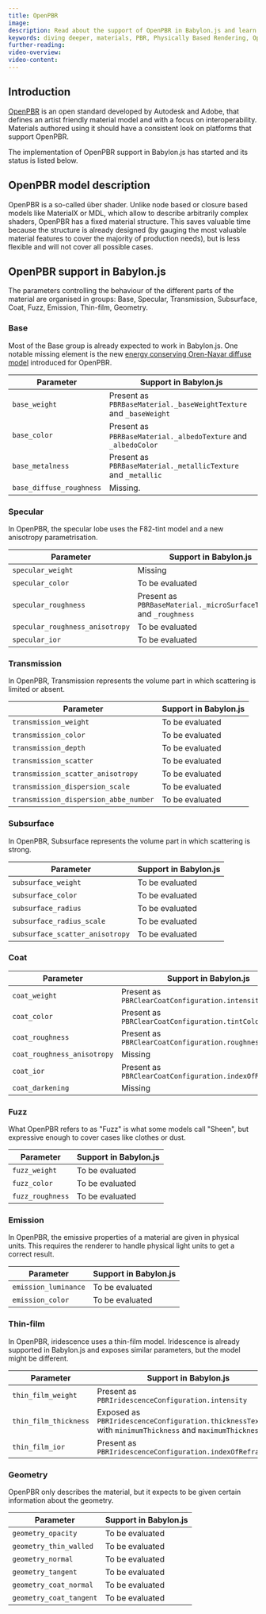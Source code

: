 ```yaml
---
title: OpenPBR
image:
description: Read about the support of OpenPBR in Babylon.js and learn about its features.
keywords: diving deeper, materials, PBR, Physically Based Rendering, OpenPBR
further-reading:
video-overview:
video-content:
---
```


## Introduction

[OpenPBR](https://github.com/AcademySoftwareFoundation/OpenPBR?tab=readme-ov-file) is an open standard developed by Autodesk and Adobe, that defines an artist friendly material model and with a focus on interoperability. Materials authored using it should have a consistent look on platforms that support OpenPBR.

The implementation of OpenPBR support in Babylon.js has started and its status is listed below.


## OpenPBR model description

OpenPBR is a so-called über shader. Unlike node based or closure based models like MaterialX or MDL, which allow to describe arbitrarily complex shaders, OpenPBR has a fixed material structure. This saves valuable time because the structure is already designed (by gauging the most valuable material features to cover the majority of production needs), but is less flexible and will not cover all possible cases.


## OpenPBR support in Babylon.js

The parameters controlling the behaviour of the different parts of the material are organised in groups: Base, Specular, Transmission, Subsurface, Coat, Fuzz, Emission, Thin-film, Geometry.


### Base

Most of the Base group is already expected to work in Babylon.js. One notable missing element is the new [energy conserving Oren-Nayar diffuse model](https://arxiv.org/abs/2410.18026) introduced for OpenPBR.

| Parameter                | Support in Babylon.js |
| ------------------------ | --------------------- |
| `base_weight`            | Present as `PBRBaseMaterial._baseWeightTexture` and `_baseWeight` |
| `base_color`             | Present as `PBRBaseMaterial._albedoTexture` and `_albedoColor` |
| `base_metalness`         | Present as `PBRBaseMaterial._metallicTexture` and `_metallic` |
| `base_diffuse_roughness` | Missing. |


### Specular

In OpenPBR, the specular lobe uses the F82-tint model and a new anisotropy parametrisation.

| Parameter                       | Support in Babylon.js |
| ------------------------------- | --------------------- |
| `specular_weight`               | Missing               |
| `specular_color`                | To be evaluated       |
| `specular_roughness`            | Present as `PBRBaseMaterial._microSurfaceTexture` and `_roughness` |
| `specular_roughness_anisotropy` | To be evaluated       |
| `specular_ior`                  | To be evaluated       |


### Transmission

In OpenPBR, Transmission represents the volume part in which scattering is limited or absent.

| Parameter                             | Support in Babylon.js |
| ------------------------------------- | --------------------- |
| `transmission_weight`                 | To be evaluated       |
| `transmission_color`                  | To be evaluated       |
| `transmission_depth`                  | To be evaluated       |
| `transmission_scatter`                | To be evaluated       |
| `transmission_scatter_anisotropy`     | To be evaluated       |
| `transmission_dispersion_scale`       | To be evaluated       |
| `transmission_dispersion_abbe_number` | To be evaluated       |


### Subsurface

In OpenPBR, Subsurface represents the volume part in which scattering is strong.

| Parameter                       | Support in Babylon.js |
| ------------------------------- | --------------------- |
| `subsurface_weight`             | To be evaluated       |
| `subsurface_color`              | To be evaluated       |
| `subsurface_radius`             | To be evaluated       |
| `subsurface_radius_scale`       | To be evaluated       |
| `subsurface_scatter_anisotropy` | To be evaluated       |


### Coat

| Parameter                   | Support in Babylon.js |
| --------------------------- | --------------------- |
| `coat_weight`               | Present as `PBRClearCoatConfiguration.intensity` |
| `coat_color`                | Present as `PBRClearCoatConfiguration.tintColor` |
| `coat_roughness`            | Present as `PBRClearCoatConfiguration.roughness` |
| `coat_roughness_anisotropy` | Missing               |
| `coat_ior`                  | Present as `PBRClearCoatConfiguration.indexOfRefraction` |
| `coat_darkening`            | Missing               |


### Fuzz

What OpenPBR refers to as "Fuzz" is what some models call "Sheen", but expressive enough to cover cases like clothes or dust.

| Parameter        | Support in Babylon.js |
| ---------------- | --------------------- |
| `fuzz_weight`    | To be evaluated       |
| `fuzz_color`     | To be evaluated       |
| `fuzz_roughness` | To be evaluated       |


### Emission

In OpenPBR, the emissive properties of a material are given in physical units. This requires the renderer to handle physical light units to get a correct result.

| Parameter            | Support in Babylon.js |
| -------------------- | --------------------- |
| `emission_luminance` | To be evaluated       |
| `emission_color`     | To be evaluated       |


### Thin-film

In OpenPBR, iridescence uses a thin-film model. Iridescence is already supported in Babylon.js and exposes similar parameters, but the model might be different.

| Parameter             | Support in Babylon.js |
| --------------------- | --------------------- |
| `thin_film_weight`    | Present as `PBRIridescenceConfiguration.intensity` |
| `thin_film_thickness` | Exposed as `PBRIridescenceConfiguration.thicknessTexture` with `minimumThickness` and `maximumThickness` |
| `thin_film_ior`       | Present as `PBRIridescenceConfiguration.indexOfRefraction` |


### Geometry

OpenPBR only describes the material, but it expects to be given certain information about the geometry.

| Parameter               | Support in Babylon.js |
| ----------------------- | --------------------- |
| `geometry_opacity`      | To be evaluated       |
| `geometry_thin_walled`  | To be evaluated       |
| `geometry_normal`       | To be evaluated       |
| `geometry_tangent`      | To be evaluated       |
| `geometry_coat_normal`  | To be evaluated       |
| `geometry_coat_tangent` | To be evaluated       |
